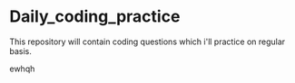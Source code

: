 # Daily_coding_practice
This repository will contain coding questions which i'll practice on regular basis. 





ewhqh
